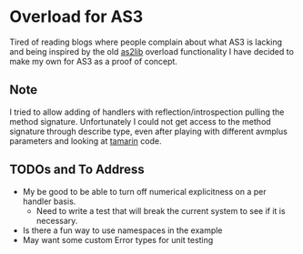 # Overload for AS3

Tired of reading blogs where people complain about what AS3 is lacking and being inspired by the old [as2lib][] overload functionality I have decided to make my own for AS3 as a proof of concept.

## Note

I tried to allow adding of handlers with reflection/introspection pulling the method signature. Unfortunately I could not get access to the method signature through describe type, even after playing with different avmplus parameters and looking at [tamarin][] code.

## TODOs and To Address ##
* My be good to be able to turn off numerical explicitness on a per handler basis.
	* Need to write a test that will break the current system to see if it is necessary.
* Is there a fun way to use namespaces in the example
* May want some custom Error types for unit testing

[tamarin]:http://hg.mozilla.org/tamarin-central/file/fbecf6c8a86f
[as2lib]:http://as2lib.svn.sourceforge.net/viewvc/as2lib/trunk/main/src/org/as2lib/
